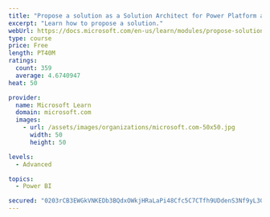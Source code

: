 ```yaml
---
title: "Propose a solution as a Solution Architect for Power Platform and Dynamics 365"
excerpt: "Learn how to propose a solution."
webUrl: https://docs.microsoft.com/en-us/learn/modules/propose-solution/
type: course
price: Free
length: PT40M
ratings:
  count: 359
  average: 4.6740947
heat: 50

provider:
  name: Microsoft Learn
  domain: microsoft.com
  images:
    - url: /assets/images/organizations/microsoft.com-50x50.jpg
      width: 50
      height: 50

levels:
  - Advanced

topics:
  - Power BI

secured: "0203rCB3EWGkVNKEDb3BQdxOWkjHRaLaPi48Cfc5C7CTfh9UDdenS3Nf9yL3GWJnZHNzBkrk0JV7c+vkvP+62ffScPvHYbMh8CYAHFm5NnhskGcJdRlMHOJjGNt7TyGX20cGjIAkeIL7o85qB4iDBR3ZXzuTy6z2BdNKsqvB9f6v8+u1Txv6qLC7XH1LVMqYxXgYtcjrmnimiwOB3v/Hzlw7VEkpc4Qo8h5/1um2tj+zqNtPt5sQ4eHEEDN8Q53wIV6UMQNZctXbpJVUdds1m0BjPgZPrYJa2C0mBB1DLaJvBU4HXVyoAQWKOVPrrDmcXOMbvKqmiISsCakQlf0+Q92lob45qVZeZqjxBjl+JV7uZ56ruAztL7Xrm9o/wPB6vgTGtBzeLBrE8TCwPcBGH/HzrNZxIQyIuAxXVcEMZsw=;chVA0wlbwQaSkhQDXTuAyg=="
---
```


